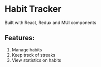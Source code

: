 # Habit Tracker
Built with React, Redux and MUI components

## Features:
1. Manage habits
2. Keep trsck of streaks
3. View statistics on habits

